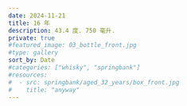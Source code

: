 ```yaml
---
date: 2024-11-21
title: 16 年
description: 43.4 度. 750 毫升.
private: true
#featured_image: 03_bottle_front.jpg
#type: gallery
sort_by: Date
#categories: ["whisky", "springbank"]
#resources:
#  - src: springbank/aged_32_years/box_front.jpg
#    title: "anyway"
---
```

